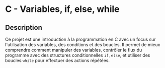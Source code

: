 # C - Variables, if, else, while

## Description
Ce projet est une introduction à la programmation en C avec un focus sur l'utilisation des variables, des conditions et des boucles. Il permet de mieux comprendre comment manipuler des variables, contrôler le flux du programme avec des structures conditionnelles `if`, `else`, et utiliser des boucles `while` pour effectuer des actions répétées.
